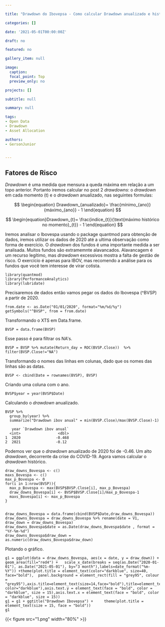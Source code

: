 ```yaml
---

title: "Drawdown do Ibovepsa - Como calcular Drawdown anualizado e histórico"

categories: []

date: '2021-05-01T00:00:00Z' 

draft: no

featured: no

gallery_item: null

image:
  caption: 
  focal_point: Top
  preview_only: no

projects: []

subtitle: null

summary: null

tags: 
- Open Data
- Drawdown
- Asset Allocation

authors:
- GersonJunior


---
```


## Fatores de Risco


 _Drawdown_ é uma medida que mensura a queda máxima em relação a um topo anterior. Portanto iremos calcular no post 2  _drawdowns_: o _drawdown_ em cada momento (t) e o _drawdown_ anualizado, nas seguintes formulas:

$$ \begin{equation} Drawdown_{anualizado}= \frac{mínimo_{ano}}{máximo_{ano}} - 1  \end{equation} $$

$$ \begin{equation}Drawdown_{t}= \frac{indíce_{t}}{\text{máximo histórico no momento}_{t}} - 1 \end{equation} $$

Iremos analisar o Ibovespa usando o package quantmod para obtenção de dados, iremos utilizar os dados de 2020 até a ultima observação como forma de exercício. O  _drawdown_ dos fundos é uma importante medida a ser analisada. Muitos fundos são extramemnte alavancados. Alavancagem é um recurso legítimo, mas  _drawdown_ excessivos mostra a falta de gestão de risco. O exercício é apenas para IBOV, mas recomendo a análise para os fundos que você tem interesse de virar cotista.

        
    library(quantmod)
    library(PerformanceAnalytics)
    library(lubridate)
Precisaremos de dados então vamos pegar os dados do Ibovespa (^BVSP) a partir de 2020.

    from.date <- as.Date("01/01/2020", format="%m/%d/%y")
    getSymbols("^BVSP", from = from.date)

Transformando o XTS em Data.frame.

    BVSP = data.frame(BVSP)
Esse passo é para filtrar os NA's.

    BVSP = BVSP %>% mutate(Return_day = ROC(BVSP.Close))  %>%  filter(BVSP.Close!="NA")
Transformando o nomes das linhas em colunas, dado que os nomes das linhas são as datas.

    BVSP <- cbind(Date = rownames(BVSP), BVSP)

Criando uma coluna com o ano. 

    BVSP$year = year(BVSP$Date)

Calculando o  _drawdown_ anualizado.

    BVSP %>%
      group_by(year) %>%
      summarize("Drawdown ibov anual" = min(BVSP.Close)/max(BVSP.Close)-1)
    
       year `Drawdown ibov anual`
      <int>                 <dbl>
    1  2020                -0.468
    2  2021                -0.12

Podemos ver que o  _drawdown_ anualizado de 2020 foi de -0.46. Um alto  _drawdown_, decorrente da crise do COVID-19. 
Agora vamos calcular o _drawdown_ histórico.

    draw_downs_Bovespa <- c()
    maxs_Bovespa <- c()
    max_p_Bovespa <- 0
    for(i in 1:nrow(BVSP)){
      max_p_Bovespa <- max(BVSP$BVSP.Close[i], max_p_Bovespa)
      draw_downs_Bovespa[i] <- BVSP$BVSP.Close[i]/max_p_Bovespa-1
      maxs_Bovespa[i] <- max_p_Bovespa
    }
    
    
    draw_downs_Bovespa = data.frame(cbind(BVSP$Date,draw_downs_Bovespa))
    draw_downs_Bovespa = draw_downs_Bovespa %>% rename(date = V1, draw_down = draw_downs_Bovespa) 
    draw_downs_Bovespa$date = as.Date(draw_downs_Bovespa$date , format =  "%Y-%m-%d")
    draw_downs_Bovespa$draw_down = as.numeric(draw_downs_Bovespa$draw_down)
    
Plotando o gráfico.

    g1 = ggplot(data = draw_downs_Bovespa, aes(x = date, y = draw_down)) + geom_area(fill="red4") +   scale_x_date(breaks = seq(as.Date("2020-01-01"), as.Date("2021-05-01"), by="3 month"),labels=date_format("%m-%Y")) +theme(plot.title = element_text(color="darkblue", size=40, face="bold"),  panel.background = element_rect(fill = "grey95", colour = "grey95"),axis.title=element_text(size=14,face="bold"),title=element_text(size=14,face="bold", color="darkblue"),axis.text.y = element_text(face = "bold", color = "darkblue", size = 15),axis.text.x = element_text(face = "bold", color = "darkblue", size = 15))
    g1 = g1 + ggtitle("Drawdown Ibovepsa") +     theme(plot.title = element_text(size = 15, face = "bold"))
    g1
    
{{< figure src="1.png" width="80%" >}}

